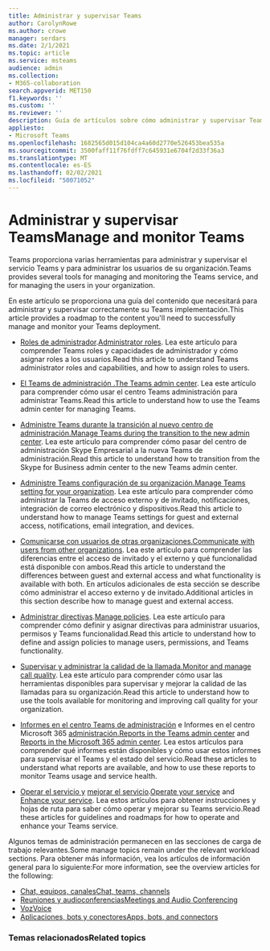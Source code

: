 ```yaml
---
title: Administrar y supervisar Teams
author: CarolynRowe
ms.author: crowe
manager: serdars
ms.date: 2/1/2021
ms.topic: article
ms.service: msteams
audience: admin
ms.collection:
- M365-collaboration
search.appverid: MET150
f1.keywords: ''
ms.custom: ''
ms.reviewer: ''
description: Guía de artículos sobre cómo administrar y supervisar Teams.
appliesto:
- Microsoft Teams
ms.openlocfilehash: 1682565d015d104ca4a60d2770e526453bea535a
ms.sourcegitcommit: 3500faff11f76fdff7c645931e6704f2d33f36a3
ms.translationtype: MT
ms.contentlocale: es-ES
ms.lasthandoff: 02/02/2021
ms.locfileid: "50071052"
---
```

# <a name="manage-and-monitor-teams"></a><span data-ttu-id="f0db6-103">Administrar y supervisar Teams</span><span class="sxs-lookup"><span data-stu-id="f0db6-103">Manage and monitor Teams</span></span>

<span data-ttu-id="f0db6-104">Teams proporciona varias herramientas para administrar y supervisar el servicio Teams y para administrar los usuarios de su organización.</span><span class="sxs-lookup"><span data-stu-id="f0db6-104">Teams provides several tools for managing and monitoring the Teams service, and for managing the users in your organization.</span></span>

<span data-ttu-id="f0db6-105">En este artículo se proporciona una guía del contenido que necesitará para administrar y supervisar correctamente su Teams implementación.</span><span class="sxs-lookup"><span data-stu-id="f0db6-105">This article provides a roadmap to the content you'll need to successfully manage and monitor your Teams deployment.</span></span>

- <span data-ttu-id="f0db6-106">[Roles de administrador](using-admin-roles.md).</span><span class="sxs-lookup"><span data-stu-id="f0db6-106">[Administrator roles](using-admin-roles.md).</span></span> <span data-ttu-id="f0db6-107">Lea este artículo para comprender Teams roles y capacidades de administrador y cómo asignar roles a los usuarios.</span><span class="sxs-lookup"><span data-stu-id="f0db6-107">Read this article to understand Teams administrator roles and capabilities, and how to assign roles to users.</span></span>

- <span data-ttu-id="f0db6-108">[El Teams de administración .](manage-teams-in-modern-portal.md)</span><span class="sxs-lookup"><span data-stu-id="f0db6-108">[The Teams admin center](manage-teams-in-modern-portal.md).</span></span> <span data-ttu-id="f0db6-109">Lea este artículo para comprender cómo usar el centro Teams administración para administrar Teams.</span><span class="sxs-lookup"><span data-stu-id="f0db6-109">Read this article to understand how to use the Teams admin center for managing Teams.</span></span>  

- <span data-ttu-id="f0db6-110">[Administre Teams durante la transición al nuevo centro de administración.](manage-teams-skypeforbusiness-admin-center.md)</span><span class="sxs-lookup"><span data-stu-id="f0db6-110">[Manage Teams during the transition to the new admin center](manage-teams-skypeforbusiness-admin-center.md).</span></span> <span data-ttu-id="f0db6-111">Lea este artículo para comprender cómo pasar del centro de administración Skype Empresarial a la nueva Teams de administración.</span><span class="sxs-lookup"><span data-stu-id="f0db6-111">Read this article to understand how to transition from the Skype for Business admin center to the new Teams admin center.</span></span> 

- <span data-ttu-id="f0db6-112">[Administre Teams configuración de su organización.](enable-features-office-365.md)</span><span class="sxs-lookup"><span data-stu-id="f0db6-112">[Manage Teams setting for your organization](enable-features-office-365.md).</span></span> <span data-ttu-id="f0db6-113">Lea este artículo para comprender cómo administrar la Teams de acceso externo y de invitado, notificaciones, integración de correo electrónico y dispositivos.</span><span class="sxs-lookup"><span data-stu-id="f0db6-113">Read this article to understand how to manage Teams settings for guest and external access, notifications, email integration, and devices.</span></span>  

- <span data-ttu-id="f0db6-114">[Comunicarse con usuarios de otras organizaciones.](communicate-with-users-from-other-organizations.md)</span><span class="sxs-lookup"><span data-stu-id="f0db6-114">[Communicate with users from other organizations](communicate-with-users-from-other-organizations.md).</span></span> <span data-ttu-id="f0db6-115">Lea este artículo para comprender las diferencias entre el acceso de invitado y el externo y qué funcionalidad está disponible con ambos.</span><span class="sxs-lookup"><span data-stu-id="f0db6-115">Read this article to understand the differences between guest and external access and what functionality is available with both.</span></span> <span data-ttu-id="f0db6-116">En artículos adicionales de esta sección se describe cómo administrar el acceso externo y de invitado.</span><span class="sxs-lookup"><span data-stu-id="f0db6-116">Additional articles in this section describe how to manage guest and external access.</span></span>

- <span data-ttu-id="f0db6-117">[Administrar directivas](assign-policies.md).</span><span class="sxs-lookup"><span data-stu-id="f0db6-117">[Manage policies](assign-policies.md).</span></span> <span data-ttu-id="f0db6-118">Lea este artículo para comprender cómo definir y asignar directivas para administrar usuarios, permisos y Teams funcionalidad.</span><span class="sxs-lookup"><span data-stu-id="f0db6-118">Read this article to understand how to define and assign policies to manage users, permissions, and Teams functionality.</span></span>

- <span data-ttu-id="f0db6-119">[Supervisar y administrar la calidad de la llamada.](monitor-call-quality-qos.md)</span><span class="sxs-lookup"><span data-stu-id="f0db6-119">[Monitor and manage call quality](monitor-call-quality-qos.md).</span></span> <span data-ttu-id="f0db6-120">Lea este artículo para comprender cómo usar las herramientas disponibles para supervisar y mejorar la calidad de las llamadas para su organización.</span><span class="sxs-lookup"><span data-stu-id="f0db6-120">Read this article to understand how to use the tools available for monitoring and improving call quality for your organization.</span></span>

- <span data-ttu-id="f0db6-121">[Informes en el centro Teams de administración](teams-analytics-and-reports/teams-reporting-reference.md) e Informes en el centro Microsoft 365 [administración.](teams-activity-reports.md)</span><span class="sxs-lookup"><span data-stu-id="f0db6-121">[Reports in the Teams admin center](teams-analytics-and-reports/teams-reporting-reference.md) and [Reports in the Microsoft 365 admin center](teams-activity-reports.md).</span></span> <span data-ttu-id="f0db6-122">Lea estos artículos para comprender qué informes están disponibles y cómo usar estos informes para supervisar el Teams y el estado del servicio.</span><span class="sxs-lookup"><span data-stu-id="f0db6-122">Read these articles to understand what reports are available, and how to use these reports to monitor Teams usage and service health.</span></span>

- <span data-ttu-id="f0db6-123">[Operar el servicio y](teams-analytics-and-reports/teams-reporting-reference.md) [mejorar el servicio](upgrade-enhance-my-service.md).</span><span class="sxs-lookup"><span data-stu-id="f0db6-123">[Operate your service](teams-analytics-and-reports/teams-reporting-reference.md) and [Enhance your service](upgrade-enhance-my-service.md).</span></span> <span data-ttu-id="f0db6-124">Lea estos artículos para obtener instrucciones y hojas de ruta para saber cómo operar y mejorar su Teams servicio.</span><span class="sxs-lookup"><span data-stu-id="f0db6-124">Read these articles for guidelines and roadmaps for how to operate and enhance your Teams service.</span></span>

<span data-ttu-id="f0db6-125">Algunos temas de administración permanecen en las secciones de carga de trabajo relevantes.</span><span class="sxs-lookup"><span data-stu-id="f0db6-125">Some manage topics remain under the relevant workload sections.</span></span> <span data-ttu-id="f0db6-126">Para obtener más información, vea los artículos de información general para lo siguiente:</span><span class="sxs-lookup"><span data-stu-id="f0db6-126">For more information, see the overview articles for the following:</span></span>

- [<span data-ttu-id="f0db6-127">Chat, equipos, canales</span><span class="sxs-lookup"><span data-stu-id="f0db6-127">Chat, teams, channels</span></span>](deploy-chat-teams-channels-microsoft-teams-landing-page.md)
- [<span data-ttu-id="f0db6-128">Reuniones y audioconferencias</span><span class="sxs-lookup"><span data-stu-id="f0db6-128">Meetings and Audio Conferencing</span></span>](deploy-meetings-microsoft-teams-landing-page.md)
- [<span data-ttu-id="f0db6-129">Voz</span><span class="sxs-lookup"><span data-stu-id="f0db6-129">Voice</span></span>](cloud-voice-landing-page.md)
- [<span data-ttu-id="f0db6-130">Aplicaciones, bots y conectores</span><span class="sxs-lookup"><span data-stu-id="f0db6-130">Apps, bots, and connectors</span></span>](deploy-apps-microsoft-teams-landing-page.md)


### <a name="related-topics"></a><span data-ttu-id="f0db6-131">Temas relacionados</span><span class="sxs-lookup"><span data-stu-id="f0db6-131">Related topics</span></span>


